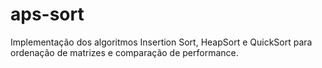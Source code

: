 # aps-sort
Implementação dos algoritmos Insertion Sort, HeapSort e QuickSort para ordenação de matrizes e comparação de performance. 
